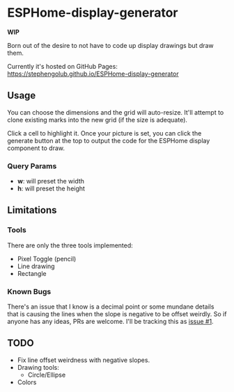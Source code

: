# ESPHome-display-generator

**WIP**

Born out of the desire to not have to code up display drawings but draw them.

Currently it's hosted on GitHub Pages: https://stephengolub.github.io/ESPHome-display-generator

## Usage

You can choose the dimensions and the grid will auto-resize. It'll attempt to clone existing marks into the new grid (if the size is adequate).

Click a cell to highlight it. Once your picture is set, you can click the generate button at the top to output the code for the ESPHome display component to draw.

### Query Params

* **w**: will preset the width
* **h**: will preset the height

## Limitations

### Tools

There are only the three tools implemented:
* Pixel Toggle (pencil)
* Line drawing
* Rectangle

### Known Bugs

There's an issue that I know is a decimal point or some mundane details that is causing the lines when the slope is negative to be offset weirdly. So if anyone has any ideas, PRs are welcome. I'll be tracking this as [issue #1](https://github.com/stephengolub/ESPHome-display-generator/issues/1).

## TODO

* Fix line offset weirdness with negative slopes.
* Drawing tools:
    * Circle/Ellipse
* Colors
